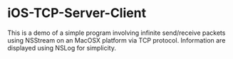 # iOS-TCP-Server-Client
This is a demo of a simple program involving infinite send/receive packets using NSStream on an MacOSX platform via TCP protocol. Information are displayed using NSLog for simplicity.
